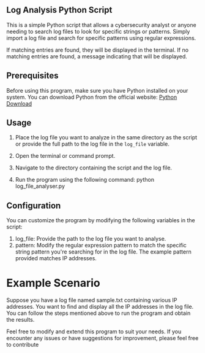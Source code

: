## Log Analysis Python Script

This is a simple Python script that allows a cybersecurity analyst or anyone needing to search log files to look for specific strings or patterns. Simply import a log file and search for specific patterns using regular expressions.


If matching entries are found, they will be displayed in the terminal. If no matching entries are found, a message indicating that will be displayed.


## Prerequisites

Before using this program, make sure you have Python installed on your system. You can download Python from the official website: [Python Download](https://www.python.org/downloads/)


## Usage

1. Place the log file you want to analyze in the same directory as the script or provide the full path to the log file in the `log_file` variable.

2. Open the terminal or command prompt.

3. Navigate to the directory containing the script and the log file.

4. Run the program using the following command: python log_file_analyser.py


## Configuration

You can customize the program by modifying the following variables in the script:

1. log_file: Provide the path to the log file you want to analyse.
1. pattern: Modify the regular expression pattern to match the specific string pattern you're searching for in the log file. The example pattern provided matches IP addresses.

# Example Scenario

Suppose you have a log file named sample.txt containing various IP addresses. You want to find and display all the IP addresses in the log file. You can follow the steps mentioned above to run the program and obtain the results.

Feel free to modify and extend this program to suit your needs. If you encounter any issues or have suggestions for improvement, please feel free to contribute
